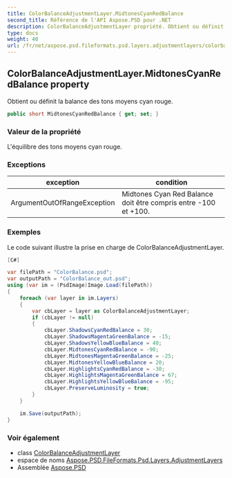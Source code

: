 ```yaml
---
title: ColorBalanceAdjustmentLayer.MidtonesCyanRedBalance
second_title: Référence de l'API Aspose.PSD pour .NET
description: ColorBalanceAdjustmentLayer propriété. Obtient ou définit la balance des tons moyens cyan rouge.
type: docs
weight: 40
url: /fr/net/aspose.psd.fileformats.psd.layers.adjustmentlayers/colorbalanceadjustmentlayer/midtonescyanredbalance/
---
```

## ColorBalanceAdjustmentLayer.MidtonesCyanRedBalance property

Obtient ou définit la balance des tons moyens cyan rouge.

```csharp
public short MidtonesCyanRedBalance { get; set; }
```

### Valeur de la propriété

L'équilibre des tons moyens cyan rouge.

### Exceptions

| exception | condition |
| --- | --- |
| ArgumentOutOfRangeException | Midtones Cyan Red Balance doit être compris entre -100 et +100. |

### Exemples

Le code suivant illustre la prise en charge de ColorBalanceAdjustmentLayer.

```csharp
[C#]

var filePath = "ColorBalance.psd";
var outputPath = "ColorBalance_out.psd";
using (var im = (PsdImage)Image.Load(filePath))
{
    foreach (var layer in im.Layers)
    {
        var cbLayer = layer as ColorBalanceAdjustmentLayer;
        if (cbLayer != null)
        {
            cbLayer.ShadowsCyanRedBalance = 30;
            cbLayer.ShadowsMagentaGreenBalance = -15;
            cbLayer.ShadowsYellowBlueBalance = 40;
            cbLayer.MidtonesCyanRedBalance = -90;
            cbLayer.MidtonesMagentaGreenBalance = -25;
            cbLayer.MidtonesYellowBlueBalance = 20;
            cbLayer.HighlightsCyanRedBalance = -30;
            cbLayer.HighlightsMagentaGreenBalance = 67;
            cbLayer.HighlightsYellowBlueBalance = -95;
            cbLayer.PreserveLuminosity = true;
        }
    }

    im.Save(outputPath);
}
```

### Voir également

* class [ColorBalanceAdjustmentLayer](../)
* espace de noms [Aspose.PSD.FileFormats.Psd.Layers.AdjustmentLayers](../../colorbalanceadjustmentlayer/)
* Assemblée [Aspose.PSD](../../../)


